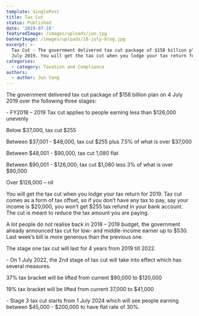```yaml
---
template: SinglePost
title: Tax Cut
status: Published
date: '2019-07-18'
featuredImage: /images/uploads/jun.jpg
bannerImage: /images/uploads/18-july-blog.jpg
excerpt: >-
  Tax Cut - The government delivered tax cut package of $158 billion plan on 4
  July 2019. You will get the tax cut when you lodge your tax return for 2019.
categories:
  - category: Taxation and Compliance
authors:
  - author: Jun Yang
---
```

The government delivered tax cut package of $158 billion plan on 4 July 2019 over the following three stages:  

\-	FY2018 – 2019 Tax cut applies to people earning less than $126,000 unevenly



Below $37,000, tax cut $255

Between $37,001 - $48,000, tax cut $255 plus 7.5% of what is over $37,000

Between $48,001 - $90,000, tax cut 1,080 flat

Between $90,001 - $126,000, tax cut $1,080 less 3% of what is over $90,000

Over $126,000 – nil



You will get the tax cut when you lodge your tax return for 2019.  Tax cut comes as a form of tax offset, so if you don’t have any tax to pay, say your income is $20,000, you won’t get $255 tax refund in your bank account.  The cut is meant to reduce the tax amount you are paying.



A lot people do not realise back in 2018 – 2019 budget, the government already announced tax cut for low- and middle-income earner up to $530.  Last week’s bill is more generous than the previous one.



The stage one tax cut will last for 4 years from 2019 till 2022.



\-	On 1 July 2022, the 2nd stage of tax cut will take into effect which has several measures.



37% tax bracket will be lifted from current $90,000 to $120,000 

19% tax bracket will be lifted from current 37,000 to $41,000



\-	Stage 3 tax cut starts from 1 July 2024 which will see people earning between $45,000 - $200,000 to have flat rate of 30%.
